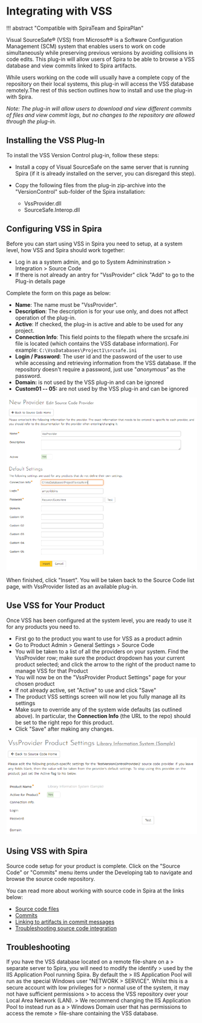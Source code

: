# Integrating with VSS
!!! abstract "Compatible with SpiraTeam and SpiraPlan"

Visual SourceSafe® (VSS) from Microsoft® is a Software Configuration Management (SCM) system that enables users to work on code simultaneously while preserving previous versions by avoiding collisions in code edits. This plug-in will allow users of Spira to be able to browse a VSS database and view commits linked to Spira artifacts.

While users working on the code will usually have a complete copy of the repository on their local systems, this plug-in will access the VSS database remotely.The rest of this section outlines how to install and use the plug-in with Spira.

*Note: The plug-in will allow users to download and view different commits of files and view commit logs, but no changes to the repository are allowed through the plug-in.*

## Installing the VSS Plug-In 
To install the VSS Version Control plug-in, follow these steps:

-   Install a copy of Visual SourceSafe on the same server that is running Spira (if it is already installed on the server, you can disregard this step).
-   Copy the following files from the plug-in zip-archive into the "VersionControl" sub-folder of the Spira installation:

    -   VssProvider.dll
    -   SourceSafe.Interop.dll

## Configuring VSS in Spira
Before you can start using VSS in Spira you need to setup, at a system level, how VSS and Spira should work together: 

- Log in as a system admin, and go to System Admininstration > Integration > Source Code
- If there is not already an antry for "VssProvider" click "Add" to go to the Plug-in details page

Complete the form on this page as below:

-   **Name**: The name must be "VssProvider".
-   **Description**: The description is for your use only, and does not affect operation of the plug-in.
-   **Active**: If checked, the plug-in is active and able to be used for any project.
-   **Connection Info**: This field points to the filepath where the srcsafe.ini file is located (which contains the VSS database information). For example: `C:\VssDatabases\Project1\srcsafe.ini`
-   **Login / Password**: The user id and the password of the user to use while accessing and retrieving information from the VSS database. If the repository doesn't require a password, just use "*anonymous"* as the password.
-   **Domain:** is not used by the VSS plug-in and can be ignored
-   **Custom01 -- 05:** are not used by the VSS plug-in and can be ignored

![](img/Integrating_with_VSS_37.png)

When finished, click "Insert". You will be taken back to the Source Code list page, with VssProvider listed as an available plug-in.

## Use VSS for Your Product
Once VSS has been configured at the system level, you are ready to use it for any products you need to. 

- First go to the product you want to use for VSS as a product admin
- Go to Product Admin > General Settings > Source Code
- You will be taken to a list of all the providers on your system. Find the VssProvider row; make sure the product dropdown has your current product selected; and click the arrow to the right of the product name to manage VSS for that Product
- You will now be on the "VssProvider Product Settings" page for your chosen product
- If not already active, set "Active" to use and click "Save"
- The product VSS settings screen will now let you fully manage all its settings
- Make sure to override any of the system wide defaults (as outlined above). In particular, the **Connection Info** (the URL to the repo) should be set to the right repo for this product.
- Click "Save" after making any changes.

![](img/Integrating_with_VSS_38.png)


## Using VSS with Spira
Source code setup for your product is complete. Click on the "Source Code" or "Commits" menu items under the Developing tab to navigate and browse the source code repository.

You can read more about working with source code in Spira at the links below:

- [Source code files](../Spira-User-Manual/Source-Code.md/#source-code-file-list)
- [Commits](../Spira-User-Manual/Commits.md/#commit-list)
- [Linking to artifacts in commit messages](../Spira-User-Manual/Commits.md/#linking-to-artifacts-in-commit-messages)
- [Troubleshooting source code integration](../Spira-User-Manual/Source-Code.md/#troubleshooting-source-code-integration)


## Troubleshooting
If you have the VSS database located on a remote file-share on a > separate server to Spira, you will need to modify the identify > used by the IIS Application Pool running Spira. By default the > IIS Application Pool will run as the special Windows user "NETWORK > SERVICE". Whilst this is a secure account with low privileges for > normal use of the system, it may not have sufficient permissions > to access the VSS repository over your Local Area Network (LAN). > We recommend changing the IIS Application Pool to instead run as a > Windows Domain user that has permissions to access the remote > file-share containing the VSS database.